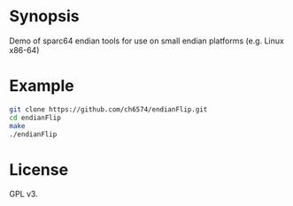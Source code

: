 # Synopsis
Demo of sparc64 endian tools for use on small endian platforms (e.g. Linux x86-64)

# Example
```bash
git clone https://github.com/ch6574/endianFlip.git
cd endianFlip
make
./endianFlip
```

# License
GPL v3.
